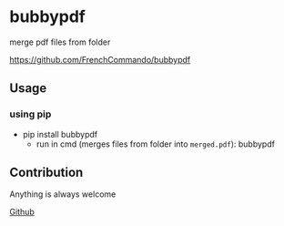 # bubbypdf

merge pdf files from folder

https://github.com/FrenchCommando/bubbypdf

## Usage

### using pip
- pip install bubbypdf
  - run in cmd (merges files from folder into `merged.pdf`): bubbypdf
  
## Contribution
Anything is always welcome


[Github](https://github.com/FrenchCommando/bubbypdf)
